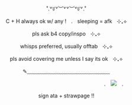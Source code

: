 <p align="center"> ˚.꒷꒥꒷︶꒷꒷︶꒷꒥꒷.˚ </p>

<p align="center"> C + H always ok w/ any !ㅤ.ㅤsleeping = afkㅤ⊹₊⟡ </p>
<p align="center"> pls ask b4 copy/inspoㅤ⊹₊⟡ </p>
<p align="center"> whisps preferred, usually offtabㅤ⊹₊⟡ </p>
<p align="center"> pls avoid covering me unless I say its okㅤ⊹₊⟡ </p>

<p align="center"> ✎﹏﹏﹏﹏﹏﹏﹏﹏﹏﹏﹏﹏﹏﹏﹏﹏ </p>

　　　　　　　　　　　　　　　　　　　　　　　　　 .　![](https://komarev.com/ghpvc/?username=smirmoff&color=a1b5ed)　.

<p align="center"> sign ata + strawpage !! </p>
